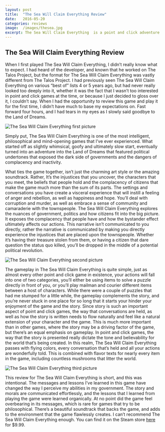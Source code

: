 ```yaml
---
layout: post
title:  "The Sea Will Claim Everything Review"
date:   2016-05-20
categories: reviews
image:  /images/thesea.jpg
excerpt: The Sea Will Claim Everything  is a point and click adventure game that sports a charming art style, essays worth of flavor text, and crafts an intelligent and philosophical story that embroils community, politics and whimsy.
---
```

## The Sea Will Claim Everything Review

When I first played The Sea Will Claim Everything, I didn’t really know what to expect.  I had heard of the developer, and known that he worked on The Talos Project, but the format for The Sea Will Claim Everything was vastly different from The Talos Project.  I had previously seen The Sea Will Claim Everything on various “best of” lists 4 or 5 years ago, but had never really looked too deeply into it, whether it was the fact that I wasn’t too interested in point and click games at the time, or because I just decided to gloss over it, I couldn’t say.  When I had the opportunity to review this game and play it for the first time, I didn’t have much to base my expectations on.  Fast forward four hours, and I had tears in my eyes as I slowly said goodbye to the Land of Dreams.

![The Sea Will Claim Everything first picture](http://indiesense.github.io/images/sea1.jpg)

Simply put, The Sea Will Claim Everything is one of the most intelligent, philosophical and mind-opening games that I’ve ever experienced.  What started off as slightly whimsical, goofy and ultimately slow start, eventually turned into an adventure into the Land of Dreams that featured political undertones that exposed the dark side of governments and the dangers of complacency and inactivity. 

What ties the game together, isn’t just the charming art style or the amazing soundtrack.  Rather, It’s the injustices that you uncover, the characters that you meet, the beliefs that people hold and the complacency of citizens that make the game much more than the sum of its parts.  The settings and conversations you have create a visceral experience that will instill a feeling of anger and rebellion, as well as happiness and hope.  You’ll deal with corruption and murder, as well as embrace a sense of community and camaraderie with the townspeople.  The Sea Will Claim Everything explores the nuances of government, politics and how citizens fit into the big picture.  It exposes the complacency that people have and how the bystander effect ultimately affects our actions.  This narrative isn’t communicated to you directly, rather the narrative is communicated by making you directly experience the injustices that are placed upon the townspeople.  Whether it’s having their treasure stolen from them, or having a citizen that dare question the status quo killed, you’ll be dropped in the middle of a potential political revolution.

![The Sea Will Claim Everything second picture](http://indiesense.github.io/images/sea2.jpg)


The gameplay in The Sea Will Claim Everything is quite simple, just as almost every other point and click game in existence, your actions will fall into one of two categories, you’ll either be using items to solve a puzzle directly in front of you, or you’ll play mailman and courier different items between a host of characters.  While there were a couple of puzzles that had me stumped for a little while, the gameplay complements the story, and you’re never stuck in one place for so long that it starts your hinder your enjoyment of the game and the story.  Since story is such an important aspect of point and click games, the way that conversations are held, as well as how the story is written needs to flow naturally and feel like a natural extension of your character and the game.  This is much more important than in other games, where the story may be a driving factor of the game, but there’s an equal emphasis on gameplay.  In point and click games, the way that the story is presented really dictate the tone and believability for the world that’s being created.  In this realm, The Sea Will Claim Everything passes with flying colors, every conversation that’s held and all your actions are wonderfully told.  This is combined with flavor texts for nearly every item in the game, including countless mushrooms that litter the world.

![The Sea Will Claim Everything third picture](http://indiesense.github.io/images/sea3.jpg)

This review for The Sea Will Claim Everything is short, and this was intentional.  The messages and lessons I’ve learned in this game have changed the way I perceive my abilities in my government.  The story and morals are communicated effortlessly, and the lessons that I learned from playing the game were learned organically.  At no point did the game feel overbearing in its messages, which is rare for games that try to be philosophical.  There’s a beautiful soundtrack that backs the game, and adds to the environment that the game flawlessly creates.  I can’t recommend The Sea Will Claim Everything enough.  You can find it on the Steam store [here](http://store.steampowered.com/app/337720/) for $9.99.